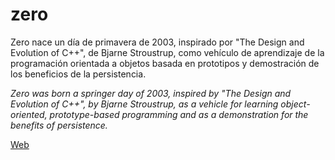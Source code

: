 zero
====

Zero nace un día de primavera de 2003, inspirado por "The Design and Evolution of C++", de Bjarne Stroustrup, como vehículo de aprendizaje de la programación orientada a objetos basada en prototipos y demostración de los beneficios de la persistencia.

<i>Zero was born a springer day of 2003, inspired by "The Design and Evolution of C++", by Bjarne Stroustrup, as a vehicle for learning object-oriented, prototype-based programming and as a demonstration for the benefits of persistence.</i>

[Web](http://baltasarq.github.io/zero/)
